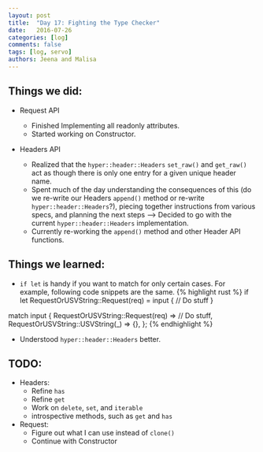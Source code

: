 ```yaml
---
layout: post
title:  "Day 17: Fighting the Type Checker"
date:   2016-07-26
categories: [log]
comments: false
tags: [log, servo]
authors: Jeena and Malisa
---
```


## Things we did:
- Request API
    - Finished Implementing all readonly attributes.
    - Started working on Constructor.

- Headers API
    - Realized that the `hyper::header::Headers` `set_raw()` and `get_raw()` act as though there is only one entry for a given unique header name.
    - Spent much of the day understanding the consequences of this (do we re-write our Headers `append()` method or re-write `hyper::header::Headers`?), piecing together instructions from various specs, and planning the next steps --> Decided to go with the current `hyper::header::Headers` implementation.
    - Currently re-working the `append()` method and other Header API functions.

## Things we learned:
- `if let` is handy if you want to match for only certain cases. For example, following code snippets are the same.
{% highlight rust %}
if let RequestOrUSVString::Request(req) = input {
    // Do stuff
}

match input {
    RequestOrUSVString::Request(req) => // Do stuff,
    RequestOrUSVString::USVString(_) => {},
};
{% endhighlight %}
- Understood `hyper::header::Headers` better.

## TODO:
- Headers:
    - Refine `has`
    - Refine `get`
    - Work on `delete`, `set`, and `iterable`
    - introspective methods, such as `get` and `has`
- Request:
    - Figure out what I can use instead of `clone()`
    - Continue with Constructor
